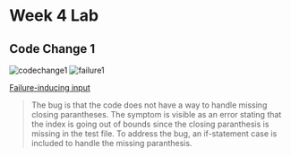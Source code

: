 # Week 4 Lab

## Code Change 1
![codechange1](https://user-images.githubusercontent.com/78109412/165001314-3d81250e-1023-491c-a5cf-4e3e1bc28ade.JPG)
![failure1](https://user-images.githubusercontent.com/78109412/165001611-a9e6145c-5db3-4ad9-9925-ad790e6b185f.JPG)

[Failure-inducing input](https://github.com/kevinhu27/markdown-parser/blob/0f4e555c293ea2e5b9547dc9b0837cadd6ff48ff/test-file2.md)


> The bug is that the code does not have a way to handle missing closing parantheses. 
> The symptom is visible as an error stating that the index is going out of bounds since the closing paranthesis is missing in the test file.
> To address the bug, an if-statement case is included to handle the missing paranthesis.
